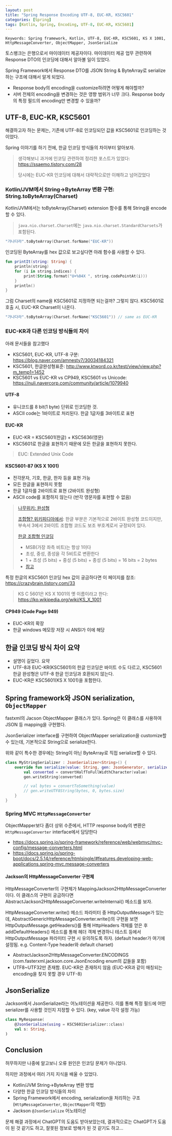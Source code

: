 ```yaml
---
layout: post
title: "Spring Response Encoding UTF-8, EUC-KR, KSC5601"
categories: [Spring]
tags: [Kotlin, Spring, Encoding, UTF-8, EUC-KR, KSC5601]
---
```


```
Keywords: Spring framework, Kotlin, UTF-8, EUC-KR, KSC5601, KS X 1001, HttpMessageConverter, ObjectMapper, JsonSerialize
```

토스뱅크는 은행으로서 마이데이터 제공자이다. 마이데이터 제공 업무 관련하여 Response DTO의 인코딩에 대해서 알아볼 일이 있었다.

Spring Framework에서 Response DTO를 JSON String & ByteArray로 serialize하는 구조에 대해서 알게 되었다.

- Response body의 encoding을 customize하려면 어떻게 해야할까?
- 서버 전체의 encoding을 변경하는 것은 영향 범위가 너무 크다. Response body의 특정 필드의 encoding만 변경할 수 있을까?

## UTF-8, EUC-KR, KSC5601

해결하고자 하는 문제는, 기존에 UTF-8로 인코딩되던 값을 KSC5601로 인코딩하는 것이었다.

Spring 이야기를 하기 전에, 한글 인코딩 방식들의 차이부터 알아보자.

> 생각해보니 과거에 인코딩 관련하여 정리한 포스트가 있었다: <https://ssaemo.tistory.com/28>
> 
> 당시에는 EUC-KR 인코딩에 대해서 대략적으로만 이해하고 넘어갔었다

### Kotlin/JVM에서 String->ByteArray 변환 구현: String.toByteArray(Charset)

Kotlin/JVM에서는 toByteArray(Charset) extension 함수를 통해 String을 encode 할 수 있다.

> `java.nio.charset.Charset`에는 `java.nio.charset.StandardCharsets`가 포함된다.

```kotlin
"가나다라".toByteArray(Charset.forName("EUC-KR"))
```

인코딩된 ByteArray를 hex 값으로 보고싶다면 아래 함수를 사용할 수 있다.

```kotlin
fun printIt(string: String) {
    println(string)
    for (i in string.indices) {
        print(String.format("U+%04X ", string.codePointAt(i)))
    }
    println()
}
```

그럼 Charset의 name을 KSC5601로 지정하면 되는걸까? 그렇지 않다. KSC5601로 호출 시, EUC-KR Charset이 나온다.

```kotlin
"가나다라".toByteArray(Charset.forName("KSC5601")) // same as EUC-KR
```

### EUC-KR과 다른 인코딩 방식들의 차이

아래 문서들을 참고했다

- KSC5601, EUC-KR, UTF-8 구분: <https://blog.naver.com/amnesty7/30034184321>
- KSC5601, 한글완성형표준: <http://www.ktword.co.kr/test/view/view.php?m_temp1=1452>
- KSC5601 vs EUC-KR vs CP949, KSC5601 vs Unicode: <https://nuli.navercorp.com/community/article/1079940>

#### UTF-8

- 유니코드를 8 bit(1 byte) 단위로 인코딩한 것.
- ASCII code는 1바이트로 처리된다. 한글 1글자를 3바이트로 표현

#### EUC-KR

- EUC-KR = KSC5601(한글) + KSC5636(영문)
- KSC5601로 한글을 표현하기 때문에 모든 한글을 표현하지 못한다.

> EUC: Extended Unix Code

#### KSC5601-87 (KS X 1001)

- 전각문자, 기호, 한글, 한자 등을 표현 가능
- 모든 한글을 표현하지 못함
- 한글 1글자를 2바이트로 표현 (2바이트 완성형)
- ASCII code를 포함하지 않는다 (반각 영문자를 표현할 수 없음)

> [나무위키: 완성형](https://namu.wiki/w/%EC%99%84%EC%84%B1%ED%98%95)
> 
> [조합형? 위키피디아에서](https://ko.wikipedia.org/wiki/KS_X_1001): 한글 부분은 기본적으로 2바이트 완성형 코드이지만, 부속서 3에서 2바이트 조합형 코드도 보조 부호계로서 규정되어 있다.
> 
> [한글 조합형 인코딩](https://ko.wikipedia.org/wiki/%ED%95%9C%EA%B8%80_%EC%83%81%EC%9A%A9_%EC%A1%B0%ED%95%A9%ED%98%95_%EC%9D%B8%EC%BD%94%EB%94%A9)
> - MSB(가장 좌측 비트)는 항상 1이다
> - 초성, 중성, 종성을 각 5비트로 변환한다
> - 1 + 초성 (5 bits) + 중성 (5 bits) + 종성 (5 bits) = 16 bits = 2 bytes
> - [참고](https://m.blog.naver.com/PostView.naver?isHttpsRedirect=true&blogId=dolicom&logNo=10130052269)

특정 한글의 KSC5601 인코딩 hex 값이 궁금하다면 이 페이지를 참조: <https://crazybrain.tistory.com/33>

> KS C 5601은 KS X 1001의 옛 이름이라고 한다: https://ko.wikipedia.org/wiki/KS_X_1001

#### CP949 (Code Page 949)

- EUC-KR의 확장
- 한글 windows 메모장 저장 시 ANSI가 이에 해당

## 한글 인코딩 방식 차이 요약

- 설명이 길었다. 요약
- UTF-8과 EUC-KR(KSC5601)의 한글 인코딩은 바이트 수도 다르고, KSC5601 한글 완성형은 UTF-8 한글 인코딩과 호환되지 않는다.
- EUC-KR은 KSC5601(KS X 1001)을 포함한다.

## Spring framework와 JSON serialization, `ObjectMapper`

fastxml의 Jacson ObjectMapper 클래스가 있다. Spring은 이 클래스를 사용하여 JSON 등 mapping을 구현했다.

JsonSerializer interface를 구현하여 ObjectMapper serialization을 customize할 수 있는데, 기본적으로 String으로 serialize한다.

위와 같이 특수한 경우에는 String이 아닌 ByteArray로 직접 serialize할 수 있다.

```kotlin
class MyStringSerializer : JsonSerializer<String>() {
    override fun serialize(value: String, gen: JsonGenerator, serializers: SerializerProvider) {
        val converted = convertHalfToFullWidthCharacter(value)
        gen.writeString(converted)

        // val bytes = convertToSomething(value)
        // gen.writeUTF8String(bytes, 0, bytes.size)
    }
}
```

### Spring MVC `HttpMessageConverter`

ObjectMapper보다 좀더 상위 수준에서, HTTP response body의 변환은 `HttpMessageConverter` interface에서 담당한다

- <https://docs.spring.io/spring-framework/reference/web/webmvc/mvc-config/message-converters.html>
- <https://docs.spring.io/spring-boot/docs/2.5.14/reference/htmlsingle/#features.developing-web-applications.spring-mvc.message-converters>

#### Jackson의 HttpMessageConverter 구현체

HttpMessageConverter의 구현체가 MappingJackson2HttpMessageConverter이다. 이 클래스의 구현이 궁금하다면 AbstractJackson2HttpMessageConverter.writeInternal() 메소드를 보자.

HttpMessageConverter.write() 메소드 파라미터 중 HttpOutputMessage가 있는데, AbstractGenericHttpMessageConverter.write()의 구현을 보면 HttpOutputMessage.getHeaders()를 통해 HttpHeaders 객체를 얻은 후 addDefaultHeaders() 메소드를 통해 헤더 객체 변경하니 테스트 등에서 HttpOutputMessage 파라미터 구현 시 유의하도록 하자. (default header가 여기에 설정됨. e.g. Content-Type header와 default charset)

- AbstractJackson2HttpMessageConverter.ENCODINGS (com.fasterxml.jackson.core.JsonEncoding enum의 값들을 포함)
- UTF8~UTF32만 존재함. EUC-KR은 존재하지 않음 (EUC-KR과 같이 매칭되는 encoding을 찾지 못할 경우 UTF-8)

## JsonSerialize

Jackson에서 JsonSerialize라는 어노테이션을 제공한다. 이를 통해 특정 필드에 어떤 serializer를 사용할 것인지 지정할 수 있다. (key, value 각각 설정 가능)

```kotlin
class MyResponse(
    @JsonSerialize(using = KSC5601Serializer::class)
    val s: String,
)
```

## Conclusion

허무하지만 나중에 알고보니 오류 원인은 인코딩 문제가 아니었다. 

하지만 과정에서 여러 가지 지식을 배울 수 있었다.

- Kotlin/JVM String->ByteArray 변환 방법
- 다양한 한글 인코딩 방식들의 차이
- Spring Framework에서 encoding, serialization을 처리하는 구조 (`HttpMessageConverter`, `ObjectMapper`의 역할)
- Jackson `@JsonSerialize` 어노테이션

문제 해결 과정에서 ChatGPT의 도움도 받아보았는데, 결과적으로는 ChatGPT가 도움이 된 것 같기도 하고, 잘못된 정보로 방해가 된 것 같기도 하고...
